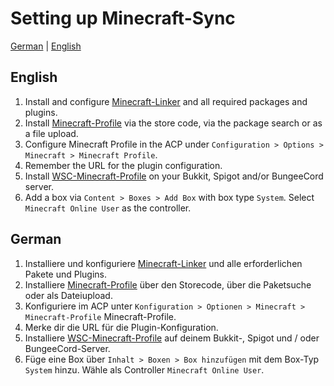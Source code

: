 # Setting up Minecraft-Sync
[German](#German) | [English](#English)

## English
1. Install and configure [Minecraft-Linker](https://github.com/xXSchrandXx/de.xxschrandxx.wsc.minecraft-linker/blob/main/Setup.md) and all required packages and plugins.
2. Install [Minecraft-Profile](https://www.woltlab.com/pluginstore/file/7299-minecraft-profile/) via the store code, via the package search or as a file upload.
3. Configure Minecraft Profile in the ACP under `Configuration > Options > Minecraft > Minecraft Profile`.
5. Remember the URL for the plugin configuration.
6. Install [WSC-Minecraft-Profile](https://github.com/xXSchrandXx/WSC-Minecraft-Profile/blob/main/Setup.md) on your Bukkit, Spigot and/or BungeeCord server.
7. Add a box via `Content > Boxes > Add Box` with box type `System`. Select `Minecraft Online User` as the controller.

## German
1. Installiere und konfiguriere [Minecraft-Linker](https://github.com/xXSchrandXx/de.xxschrandxx.wsc.minecraft-linker/blob/main/Setup.md) und alle erforderlichen Pakete und Plugins.
2. Installiere [Minecraft-Profile](https://www.woltlab.com/pluginstore/file/7299-minecraft-profile/) über den Storecode, über die Paketsuche oder als Dateiupload.
3. Konfiguriere im ACP unter `Konfiguration > Optionen > Minecraft > Minecraft-Profile` Minecraft-Profile.
5. Merke dir die URL für die Plugin-Konfiguration.
6. Installiere [WSC-Minecraft-Profile](https://github.com/xXSchrandXx/WSC-Minecraft-Profile/blob/main/Setup.md) auf deinem Bukkit-, Spigot und / oder BungeeCord-Server.
7. Füge eine Box über `Inhalt > Boxen > Box hinzufügen` mit dem Box-Typ `System` hinzu. Wähle als Controller `Minecraft Online User`.